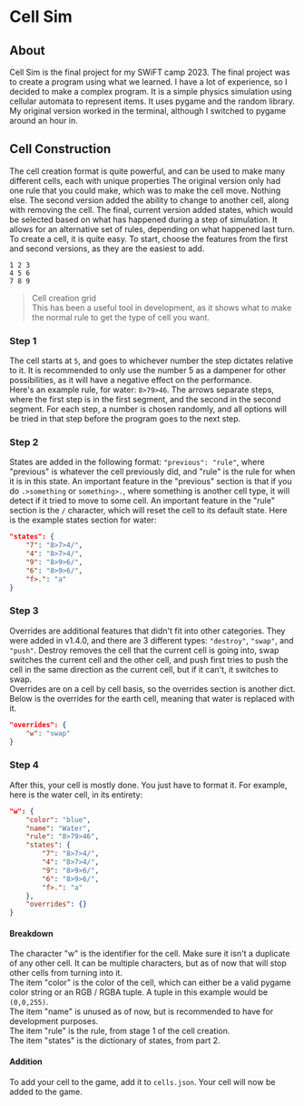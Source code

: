 # Cell Sim
## About
Cell Sim is the final project for my SWiFT camp 2023. The final project was to create a program using what we learned. I have a lot of experience, so I decided to make a complex program. It is a simple physics simulation using cellular automata to represent items. It uses pygame and the random library. My original version worked in the terminal, although I switched to pygame around an hour in.
## Cell Construction
The cell creation format is quite powerful, and can be used to make many different cells, each with unique properties The original version only had one rule that you could make, which was to make the cell move. Nothing else. The second version added the ability to change to another cell, along with removing the cell. The final, current version added states, which would be selected based on what has happened during a step of simulation. It allows for an alternative set of rules, depending on what happened last turn.  
To create a cell, it is quite easy. To start, choose the features from the first and second versions, as they are the easiest to add.
```
1 2 3
4 5 6
7 8 9
```
> Cell creation grid  
> This has been a useful tool in development, as it shows what to make the normal rule to get the type of cell you want. 
### Step 1
The cell starts at `5`, and goes to whichever number the step dictates relative to it. It is recommended to only use the number 5 as a dampener for other possibilities, as it will have a negative effect on the performance.  
Here's an example rule, for water: `8>79>46`. The arrows separate steps, where the first step is in the first segment, and the second in the second segment. For each step, a number is chosen randomly, and all options will be tried in that step before the program goes to the next step.
### Step 2
States are added in the following format: `"previous": "rule"`, where "previous" is whatever the cell previously did, and "rule" is the rule for when it is in this state. An important feature in the "previous" section is that if you do `.>something` or `something>.`, where something is another cell type, it will detect if it tried to move to some cell. An important feature in the "rule" section is the `/` character, which will reset the cell to its default state.
Here is the example states section for water: 
```json
"states": {
    "7": "8>7>4/",
    "4": "8>7>4/",
    "9": "8>9>6/",
    "6": "8>9>6/",
    "f>.": "a"
}
```
### Step 3
Overrides are additional features that didn't fit into other categories. They were added in v1.4.0, and there are 3 different types: `"destroy"`, `"swap"`, and `"push"`. Destroy removes the cell that the current cell is going into, swap switches the current cell and the other cell, and push first tries to push the cell in the same direction as the current cell, but if it can't, it switches to swap.  
Overrides are on a cell by cell basis, so the overrides section is another dict. Below is the overrides for the earth cell, meaning that water is replaced with it.
```json
"overrides": {
    "w": "swap"
}
```
### Step 4
After this, your cell is mostly done. You just have to format it. For example, here is the water cell, in its entirety:
```json
"w": {
    "color": "blue",
    "name": "Water",
    "rule": "8>79>46",
    "states": {
        "7": "8>7>4/",
        "4": "8>7>4/",
        "9": "8>9>6/",
        "6": "8>9>6/",
        "f>.": "a"
    },
    "overrides": {}
}
```
#### Breakdown
The character "w" is the identifier for the cell. Make sure it isn't a duplicate of any other cell. It can be multiple characters, but as of now that will stop other cells from turning into it.  
The item "color" is the color of the cell, which can either be a valid pygame color string or an RGB / RGBA tuple. A tuple in this example would be `(0,0,255)`.  
The item "name" is unused as of now, but is recommended to have for development purposes.  
The item "rule" is the rule, from stage 1 of the cell creation.  
The item "states" is the dictionary of states, from part 2.  
#### Addition
To add your cell to the game, add it to `cells.json`. Your cell will now be added to the game.